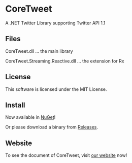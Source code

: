 CoreTweet
=========

A .NET Twitter Library supporting Twitter API 1.1

## Files

CoreTweet.dll ... the main library

CoreTweet.Streaming.Reactive.dll ... the extension for Rx

## License

This software is licensed under the MIT License.

## Install

Now available in [NuGet](https://www.nuget.org/packages/CoreTweet)!

Or please download a binary from [Releases](https://github.com/lambdalice/CoreTweet/releases).

## Website

To see the document of CoreTweet, visit [our website](http://lambdalice.github.io/CoreTweet/) now!

